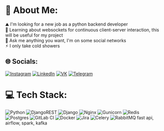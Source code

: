 # 💫 About Me:
⛰️ I'm looking for a new job as a python backend developer<br> 🌱 Learning about websockets for continuous client-server interaction, this will be useful for my project<br> 💬 Ask me anything you want, I'm on some social networks<br> ⚡︎ I only take cold showers


## 🌐 Socials:
[![Instagram](https://img.shields.io/badge/Instagram-%23E4405F.svg?logo=Instagram&logoColor=white)](https://instagram.com/glebics) 
[![LinkedIn](https://img.shields.io/badge/LinkedIn-%230077B5.svg?logo=linkedin&logoColor=white)](https://linkedin.com/in/iglebics) 
[![VK](https://img.shields.io/badge/VK-%234C75A3.svg?logo=vk&logoColor=white)](https://vk.com/glebics) 
[![Telegram](https://img.shields.io/badge/Telegram-%230098D9.svg?logo=telegram&logoColor=white)](https://t.me/glebics)


# 💻 Tech Stack:
![Python](https://img.shields.io/badge/python-3670A0?style=for-the-badge&logo=python&logoColor=ffdd54) ![DjangoREST](https://img.shields.io/badge/DJANGO-REST-ff1709?style=for-the-badge&logo=django&logoColor=white&color=ff1709&labelColor=gray) ![Django](https://img.shields.io/badge/django-%23092E20.svg?style=for-the-badge&logo=django&logoColor=white) ![Nginx](https://img.shields.io/badge/nginx-%23009639.svg?style=for-the-badge&logo=nginx&logoColor=white) ![Gunicorn](https://img.shields.io/badge/gunicorn-%298729.svg?style=for-the-badge&logo=gunicorn&logoColor=white) ![Redis](https://img.shields.io/badge/redis-%23DD0031.svg?style=for-the-badge&logo=redis&logoColor=white) ![Postgres](https://img.shields.io/badge/mysql-4479A1.svg?style=for-the-badge&logo=mysql&logoColor=white) ![GitLab CI](https://img.shields.io/badge/github-%23121011.svg?style=for-the-badge&logo=github&logoColor=white) ![Docker](https://img.shields.io/badge/docker-%230db7ed.svg?style=for-the-badge&logo=docker&logoColor=white) ![Jira](https://img.shields.io/badge/jira-%230A0FFF.svg?style=for-the-badge&logo=jira&logoColor=white) ![Celery](https://img.shields.io/badge/celery-%23a9cc54.svg?style=for-the-badge&logo=celery&logoColor=ddf4a4) ![RabbitMQ](https://img.shields.io/badge/rabbitmq-FF6600?style=for-the-badge&logo=rabbitmq&logoColor=white)
fast api, airflow, spark, kafka

